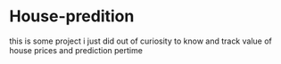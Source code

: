 # House-predition
this is some project i just did out of curiosity to know and track value of house prices and prediction pertime
